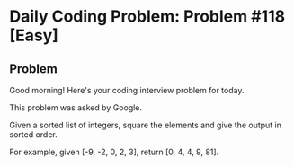 
# Daily Coding Problem: Problem #118 [Easy]


## Problem

Good morning! Here's your coding interview problem for today.

This problem was asked by Google.

Given a sorted list of integers, square the elements and give the output in sorted order.

For example, given [-9, -2, 0, 2, 3], return [0, 4, 4, 9, 81].
